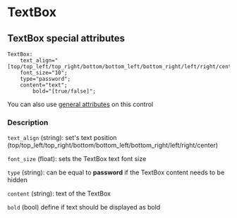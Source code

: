 # TextBox

## TextBox special attributes
    TextBox:
        text_align="[top/top_left/top_right/bottom/bottom_left/bottom_right/left/right/center]";
        font_size="10";
	    type="password";
	    content="text";
     	    bold="[true/false]";

You can also use [general attributes](https://github.com/d3m0n-project/d3m0n_os/blob/main/rootfs/usr/share/d3m0n/documentation/GeneralAttributes.md) on this control

### Description
`text_align` (string): set's text position (top/top_left/top_right/bottom/bottom_left/bottom_right/left/right/center)

`font_size` (float): sets the TextBox text font size

`type` (string): can be equal to **password** if the TextBox content needs to be hidden

`content` (string): text of the TextBox

`bold` (bool) define if text should be displayed as bold
